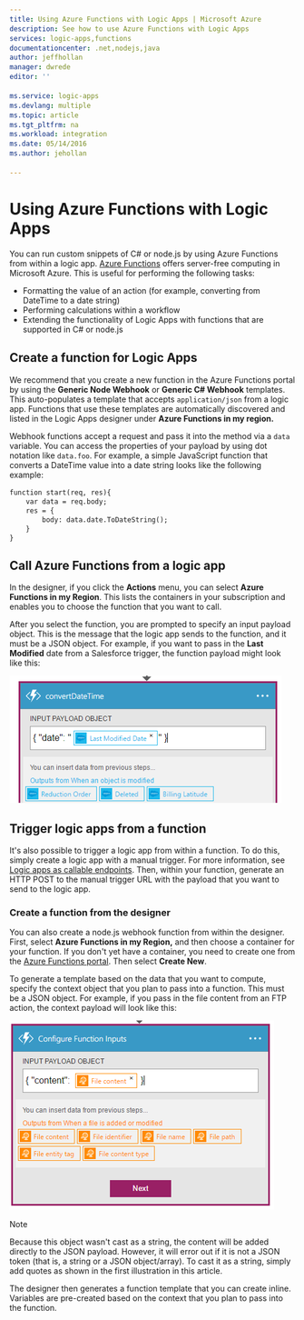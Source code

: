 ```yaml
---
title: Using Azure Functions with Logic Apps | Microsoft Azure
description: See how to use Azure Functions with Logic Apps
services: logic-apps,functions
documentationcenter: .net,nodejs,java
author: jeffhollan
manager: dwrede
editor: ''

ms.service: logic-apps
ms.devlang: multiple
ms.topic: article
ms.tgt_pltfrm: na
ms.workload: integration
ms.date: 05/14/2016
ms.author: jehollan

---
```

# Using Azure Functions with Logic Apps
You can run custom snippets of C# or node.js by using Azure Functions from within a logic app.  [Azure Functions](../azure-functions/functions-overview.md) offers server-free computing in Microsoft Azure. This is useful for performing the following tasks:

* Formatting the value of an action (for example, converting from DateTime to a date string)
* Performing calculations within a workflow
* Extending the functionality of Logic Apps with functions that are supported in C# or node.js

## Create a function for Logic Apps
We recommend that you create a new function in the Azure Functions portal by using the **Generic Node Webhook** or **Generic C# Webhook** templates. This auto-populates a template that accepts `application/json` from a logic app. Functions that use these templates are automatically discovered and listed in the Logic Apps designer under **Azure Functions in my region.**

Webhook functions accept a request and pass it into the method via a `data` variable. You can access the properties of your payload by using dot notation like `data.foo`.  For example, a simple JavaScript function that converts a DateTime value into a date string looks like the following example:

```
function start(req, res){
    var data = req.body;
    res = {
        body: data.date.ToDateString();
    }
}
```

## Call Azure Functions from a logic app
In the designer, if you click the **Actions** menu, you can select **Azure Functions in my Region**.  This lists the containers in your subscription and enables you to choose the function that you want to call.  

After you select the function, you are prompted to specify an input payload object. This is the message that the logic app sends to the function, and it must be a JSON object. For example, if you want to pass in the **Last Modified** date from a Salesforce trigger, the function payload might look like this:

![Last modfied date](./media/app-service-logic-azure-functions/callFunction.png)

## Trigger logic apps from a function
It's also possible to trigger a logic app from within a function.  To do this, simply create a logic app with a manual trigger. For more information, see [Logic apps as callable endpoints](app-service-logic-http-endpoint.md).  Then, within your function, generate an HTTP POST to the manual trigger URL with the payload that you want to send to the logic app.

### Create a function from the designer
You can also create a node.js webhook function from within the designer. First, select **Azure Functions in my Region,** and then choose a container for your function.  If you don't yet have a container, you need to create one from the [Azure Functions portal](https://functions.azure.com/signin). Then select **Create New**.  

To generate a template based on the data that you want to compute, specify the context object that you plan to pass into a function. This must be a JSON object. For example, if you pass in the file content from an FTP action, the context payload will look like this:

![Context payload](./media/app-service-logic-azure-functions/createFunction.png)

> [!NOTE]
> Because this object wasn't cast as a string, the content will be added directly to the JSON payload. However, it will error out if it is not a JSON token (that is, a string or a JSON object/array). To cast it as a string, simply add quotes as shown in the first illustration in this article.
> 
> 

The designer then generates a function template that you can create inline. Variables are pre-created based on the context that you plan to pass into the function.

<!--Image references-->
[1]: ./media/app-service-logic-azure-functions/callFunction.png
[2]: ./media/app-service-logic-azure-functions/createFunction.png
